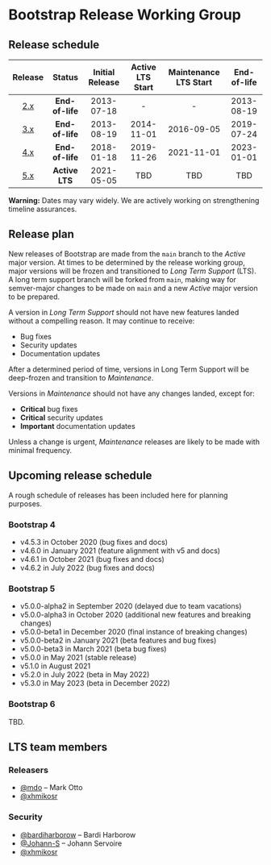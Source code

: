 # Bootstrap Release Working Group

## Release schedule

| Release | Status          | Initial Release | Active LTS Start | Maintenance LTS Start | End-of-life |
| :-----: | :-------------: | :-------------: | :--------------: | :-------------------: | :---------: |
| [2.x][] | **End-of-life** | 2013-07-18      | -                | -                     | 2013-08-19  |
| [3.x][] | **End-of-life** | 2013-08-19      | 2014-11-01       | 2016-09-05            | 2019-07-24  |
| [4.x][] | **End-of-life** | 2018-01-18      | 2019-11-26       | 2021-11-01            | 2023-01-01  |
| [5.x][] | **Active LTS**  | 2021-05-05      | TBD              | TBD                   | TBD         |

**Warning:** Dates may vary widely. We are actively working on strengthening timeline assurances.

[2.x]: https://getbootstrap.com/2.3.2/getting-started.html#download-bootstrap
[3.x]: https://getbootstrap.com/docs/3.4/getting-started/#download
[4.x]: https://getbootstrap.com/docs/4.5/getting-started/download/
[5.x]: https://getbootstrap.com/

## Release plan

New releases of Bootstrap are made from the `main` branch to the *Active* major version. At times to be determined by the release working group, major versions will be frozen and transitioned to *Long Term Support* (LTS). A long term support branch will be forked from `main`, making way for semver-major changes to be made on `main` and a new *Active* major version to be prepared.

A version in *Long Term Support* should not have new features landed without a compelling reason. It may continue to receive:

* Bug fixes
* Security updates
* Documentation updates

After a determined period of time, versions in Long Term Support will be deep-frozen and transition to *Maintenance*.

Versions in *Maintenance* should not have any changes landed, except for:

* **Critical** bug fixes
* **Critical** security updates
* **Important** documentation updates

Unless a change is urgent, *Maintenance* releases are likely to be made with minimal frequency.

## Upcoming release schedule

A rough schedule of releases has been included here for planning purposes.

### Bootstrap 4

- v4.5.3 in October 2020 (bug fixes and docs)
- v4.6.0 in January 2021 (feature alignment with v5 and docs)
- v4.6.1 in October 2021 (bug fixes and docs)
- v4.6.2 in July 2022 (bug fixes and docs)

### Bootstrap 5

- v5.0.0-alpha2 in September 2020 (delayed due to team vacations)
- v5.0.0-alpha3 in October 2020 (additional new features and breaking changes)
- v5.0.0-beta1 in December 2020 (final instance of breaking changes)
- v5.0.0-beta2 in January 2021 (beta features and bug fixes)
- v5.0.0-beta3 in March 2021 (beta bug fixes)
- v5.0.0 in May 2021 (stable release)
- v5.1.0 in August 2021
- v5.2.0 in July 2022 (beta in May 2022)
- v5.3.0 in May 2023 (beta in December 2022)

### Bootstrap 6

TBD.

## LTS team members

### Releasers

* [@mdo](https://github.com/mdo) – Mark Otto
* [@xhmikosr](https://github.com/xhmikosr)

### Security

* [@bardiharborow](https://github.com/bardiharborow) – Bardi Harborow
* [@Johann-S](https://github.com/Johann-S) – Johann Servoire
* [@xhmikosr](https://github.com/xhmikosr)
